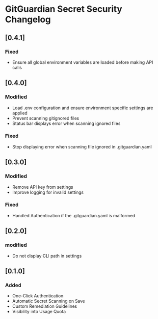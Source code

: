 # GitGuardian Secret Security Changelog

## [0.4.1]

### Fixed

- Ensure all global environment variables are loaded before making API calls

## [0.4.0]

### Modified

- Load .env configuration and ensure environment specific settings are applied
- Prevent scanning gitignored files
- Status bar displays error when scanning ignored files

### Fixed

- Stop displaying error when scanning file ignored in .gitguardian.yaml

## [0.3.0]

### Modified

- Remove API key from settings
- Improve logging for invalid settings

### Fixed

- Handled Authentication if the .gitguardian.yaml is malformed

## [0.2.0]

### modified

- Do not display CLI path in settings

## [0.1.0]

### Added

- One-Click Authentication
- Automatic Secret Scanning on Save
- Custom Remediation Guidelines
- Visibility into Usage Quota

